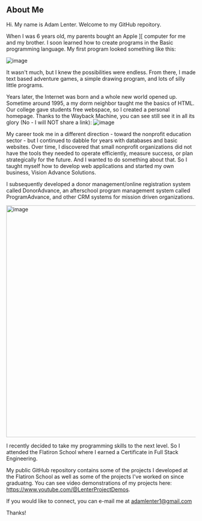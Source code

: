 ## About Me

Hi. My name is Adam Lenter. Welcome to my GitHub repoitory.

When I was 6 years old, my parents bought an Apple ]\[ computer for me and my brother. I soon learned how to create programs in the Basic programming language. My first program looked something like this:

![image](https://user-images.githubusercontent.com/89041215/215180373-55730f98-a0ed-4fb1-b631-1b9d3a7272ca.png)

It wasn't much, but I knew the possibilities were endless. From there, I made text based adventure games, a simple drawing program, and lots of silly little programs.

Years later, the Internet was born and a whole new world opened up. Sometime around 1995, a my dorm neighbor taught me the basics of HTML. Our college gave students free webspace, so I created a personal homepage. Thanks to the Wayback Machine, you can see still see it in all its glory (No - I will NOT share a link):
![image](https://user-images.githubusercontent.com/89041215/215182953-e47cb536-7ab4-4e1b-a67c-e150574892e4.png)

My career took me in a different direction - toward the nonprofit education sector - but I continued to dabble for years with databases and basic websites. Over time, I discovered that small nonprofit organizations did not have the tools they needed to operate efficiently, measure success, or plan strategically for the future. And I wanted to do something about that. So I taught myself how to develop web applications and started my own business, Vision Advance Solutions. 

I subsequently developed a donor management/online registration system called DonorAdvance, an afterschool program management system called ProgramAdvance, and other CRM systems for mission driven organizations.

<img width="616" alt="image" src="https://user-images.githubusercontent.com/89041215/215188591-43cb0cb0-27c1-4a76-8f53-e0b39ee33498.png">

I recently decided to take my programming skills to the next level. So I attended the Flatiron School where I earned a Certificate in Full Stack Engineering.

My public GitHub repository contains some of the projects I developed at the Flatiron School as well as some of the projects I've worked on since graduatng. You can see video demonstrations of my projects here: https://www.youtube.com/@LenterProjectDemos.

If you would like to connect, you can e-mail me at adamlenter1@gmail.com

Thanks!
